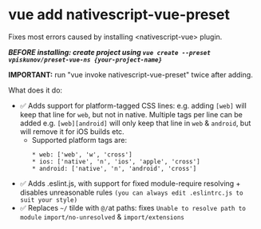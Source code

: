 # vue add nativescript-vue-preset
Fixes most errors caused by installing &lt;nativescript-vue> plugin. 

***BEFORE installing: create project using `vue create --preset vpiskunov/preset-vue-ns {your-project-name}`***

**IMPORTANT:** run \"vue invoke nativescript-vue-preset\" twice after adding. 

What does it do:
* ✅ Adds support for platform-tagged CSS lines: e.g. adding `[web]` will keep that line for `web`, but not in native. Multiple tags per line can be added e.g. `[web][android]` will only keep that line in `web` & `android`, but will remove it for iOS builds etc.
    * Supported platform tags are:
        ```
        * web: ['web', 'w', 'cross']
        * ios: ['native', 'n', 'ios', 'apple', 'cross']
        * android: ['native', 'n', 'android', 'cross']
        ```
* ✅ Adds .eslint.js, with support for fixed module-require resolving + disables unreasonable rules `(you can always edit .eslintrc.js to suit your style)`
* ✅ Replaces `~/` tilde with `@/`at paths: fixes `Unable to resolve path to module` `import/no-unresolved` &amp; `import/extensions`
